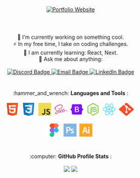 <!-- <div align="center">
  <img src="https://media.giphy.com/media/v1.Y2lkPTc5MGI3NjExNTY1NTJmOTI3N2E0NTljNTU4MzMwYWRkZDI0NTUyZGE5YmMyNDNjNCZjdD1z/Jqy5D7DFs0i5EPkWfV/giphy.gif" width="120"/> -->
</div>
<div align="center">
  <a href="https://k88k.netlify.app/" target="_blank">
      <img src="https://img.shields.io/badge/portfolio_website-2D333A?style=for-the-badge" alt="Portfolio Website"/>
    <a/>
</div>

<!-- <img src="https://komarev.com/ghpvc/?username=konrad88k&style=flat-square&color=blue" alt="profile views"/>
 -->

#

<!-- <div align="center">
  👋 <b>Hello there!</b> 
</div> -->
<br>

  <div align="center">
    🔭 I’m currently working on something cool.<br>
    ⚡ In my free time, I take on coding challenges.<br>
    🌱 I am currently learning: React, Next.<br>
    💬 Ask me about anything:<br><br>
    <a href="https://discordapp.com/users/448585304581079042/">
      <img src="https://img.shields.io/badge/Discord-blueviolet?style=for-the-badge&logo=discord&logoColor=white" alt="Discord Badge"/>
    <a/>
    <a href="mailto:k8nradk8walski@gmail.com">
      <img src="https://img.shields.io/badge/Email-63BFB9?style=for-the-badge&logo=data%3Aimage%2Fpng%3Bbase64%2CiVBORw0KGgoAAAANSUhEUgAAADIAAAAyCAYAAAAeP4ixAAACoUlEQVRoge2Zz4tOURjHP%2B%2FMpJTMQlnYsJiaGEZ%2BLURKJEXZzEIsiAVJaCLxJ9gIoWw0TZmICCUlZSE%2FpxHTREYhf8CMJDN4vzrjLN5533vvOfe9974%2Fpvups3nPec7z%2Fb73nNN57iUnJyenqShIGgXaATXpoysA48ZIsxqYRotx00B6qmW8pTl1V9IW0fcBeA0sBFrrJdBSBD4DK4AlQQOijBjOAy%2BzUheTlUB%2FWEjU0uoEXgCn6%2B0AOAEMhj2NKSSNyc1DSfPMAVfj1i7pvoe%2BMd%2FNvgUYATal9h%2B72WBzbvMZHOfUmg88Ak5lJLyU48ATYIF3RMDS6pN01PEo70iak8Eymy3ppiN3r6Qr5UsryMhVO%2BkOST8iJvwqaV2KJtZI%2BhSR75ekHjv2oo%2BRuyWTL5L0zPEPHUvBxGFHjleSOkrG3%2FAxcjsg0TlHogFJs6ow0Cqp3zH3pYC4gWqNmLZL0mREwo%2BSVsUwsVzSSMR8fyXtCYmtMBLn1LoGLAOGQvo77JXmgMdc%2B4E3wOKQ%2FmGgG%2BjzVhfjiZS28lOjHHNgFBLEuvInWlrlbZ9D0DtJXSUxnZKGHDEHPXOnasS0bknDEcKKkrZL2irpd8S49zH3V6I9EsRbu2%2FC1rIpQ%2B8BDyJu2mbvLbWXwqpJo7AypfJe4FAVsUeA3cCfpCLSrBAvA6uBUY%2BxpkhaC1xIK3nape6gXSbXI8bcArqA52kmzqJmnwB2Ar0BfSeBHuBn2kmzfPlwFlhvRRtzG4EzWSVz1exJeWpLZvPy4kuWibI2YvhWgxyZLq2akhtpNGa0kWIddMSlQmOQkcmGk13JRPkvQcfvZuBxHcT5InsNmkZhqij5%2F8WqmZk530dmzKe3NlsbzG0ALUn43ggicnJycjwB%2FgHROWvgPuqJrAAAAABJRU5ErkJggg%3D%3D&logoColor=white" alt="Email Badge"/>
    <a/>
    <a href="https://www.linkedin.com/in/kk8/">
      <img src="https://img.shields.io/badge/LinkedIn-blue?style=for-the-badge&logo=linkedin&logoColor=white" alt="LinkedIn Badge"/>
    </a>

  </div>
    
#

<div align="center">
 :hammer_and_wrench: <b>Languages and Tools</b> :
</div>
<br>
<div align="center">
  <img src="https://raw.githubusercontent.com/devicons/devicon/1119b9f84c0290e0f0b38982099a2bd027a48bf1/icons/html5/html5-original.svg" title="HTML5" alt="HTML" width="35" height="35"/>&nbsp;
  <img src="https://raw.githubusercontent.com/devicons/devicon/1119b9f84c0290e0f0b38982099a2bd027a48bf1/icons/css3/css3-original.svg"  title="CSS3" alt="CSS" width="35" height="35"/>&nbsp;
<img src="https://raw.githubusercontent.com/devicons/devicon/1119b9f84c0290e0f0b38982099a2bd027a48bf1/icons/javascript/javascript-original.svg" title="JavaScript" alt="JavaScript" width="35" height="35"/>&nbsp;
  <img src="https://raw.githubusercontent.com/devicons/devicon/1119b9f84c0290e0f0b38982099a2bd027a48bf1/icons/sass/sass-original.svg" title="Sass" **alt="Sass" width="35" height="35"/>&nbsp;  
<img src="https://raw.githubusercontent.com/devicons/devicon/1119b9f84c0290e0f0b38982099a2bd027a48bf1/icons/bootstrap/bootstrap-original.svg" title="Bootstrap" **alt="Bootstrap" width="35" height="35"/>&nbsp;
  <img src="https://raw.githubusercontent.com/devicons/devicon/1119b9f84c0290e0f0b38982099a2bd027a48bf1/icons/nodejs/nodejs-original.svg" title="NodeJS" alt="NodeJS" width="35" height="35"/>&nbsp;
<!--   <img src="https://raw.githubusercontent.com/devicons/devicon/1119b9f84c0290e0f0b38982099a2bd027a48bf1/icons/webpack/webpack-original.svg" title="Webpack" **alt="Webpack" width="35" height="35"/>&nbsp; -->
<img src="https://raw.githubusercontent.com/devicons/devicon/1119b9f84c0290e0f0b38982099a2bd027a48bf1/icons/react/react-original.svg" title="React" alt="React" width="35" height="35"/>&nbsp;
  <img src="https://raw.githubusercontent.com/devicons/devicon/1119b9f84c0290e0f0b38982099a2bd027a48bf1/icons/git/git-original.svg" title="Git" **alt="Git" width="40" height="35"/>&nbsp;
<!--   <img src="https://raw.githubusercontent.com/devicons/devicon/1119b9f84c0290e0f0b38982099a2bd027a48bf1/icons/vscode/vscode-original.svg" title="VSCode" **alt="VSCode" width="35" height="35"/> -->
<br><br>
  <img src="https://raw.githubusercontent.com/devicons/devicon/1119b9f84c0290e0f0b38982099a2bd027a48bf1/icons/figma/figma-original.svg" title="Figma" **alt="Figma" width="35" height="35"/>&nbsp;
  <img src="https://raw.githubusercontent.com/devicons/devicon/1119b9f84c0290e0f0b38982099a2bd027a48bf1/icons/photoshop/photoshop-plain.svg" title="Photoshop" **alt="Photoshop" width="35" height="35"/>&nbsp;
  <img src="https://raw.githubusercontent.com/devicons/devicon/1119b9f84c0290e0f0b38982099a2bd027a48bf1/icons/illustrator/illustrator-plain.svg" title="Illustrator" **alt="Illustrator" width="35" height="35"/>&nbsp;
<!--   <img src="https://raw.githubusercontent.com/devicons/devicon/1119b9f84c0290e0f0b38982099a2bd027a48bf1/icons/trello/trello-plain.svg" title="Trello" **alt="Trello" width="35" height="35"/>&nbsp;
  <img src="https://raw.githubusercontent.com/devicons/devicon/1119b9f84c0290e0f0b38982099a2bd027a48bf1/icons/slack/slack-original.svg" title="Slack" **alt="Slack" width="35" height="35"/>&nbsp; -->
</div>

#

<div align="center">
  :computer: <b>GitHub Profile Stats</b> :
  <br><br>
  <img height="150" src="https://github-readme-stats.vercel.app/api/top-langs/?username=konrad88k&layout=compact&count_private=true&theme=transparent&title_color=44a030&text_color=57606a&border_color=ebdf0" />
  <img height="150" src="https://github-readme-stats.vercel.app/api?username=konrad88k&layout=compact&hide=stars&count_private=true&theme=transparent&title_color=44a030&text_color=57606a&border_color=ebdf0"/>
</div>

#

<!-- <div align="center">
  :fire: <b>Streak Stats</b> :
  <br><br>
  <img height="192" src="http://github-readme-streak-stats.herokuapp.com?user=konrad88k&theme=gotham" /><br>
</div> -->
